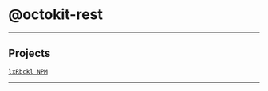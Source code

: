 # @octokit-rest

---

## Projects
[`lxRbckl NPM`](https://github.com/lxRbckl/lxRbckl/blob/NPM/README.md)

---